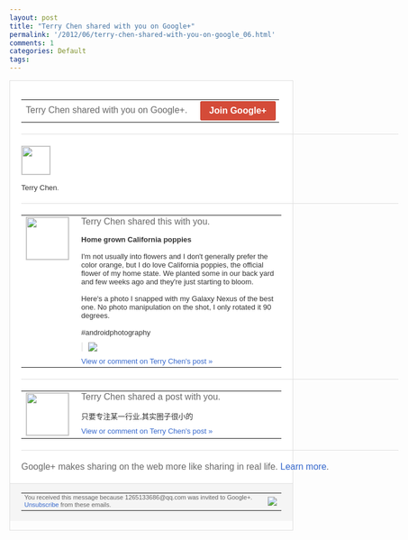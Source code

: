 ```yaml
---
layout: post
title: "Terry Chen shared with you on Google+"
permalink: '/2012/06/terry-chen-shared-with-you-on-google_06.html'
comments: 1
categories: Default
tags: 
---
```

<div style="border:solid 1px #dfdfdf;color:#686868;font:13px Arial"><div style="background-color:#fff;padding:20px;"><table cellpadding="0" cellspacing="0" style="width:670px;color:#333;font:13px Arial;"><tr><td style="color:#686868;font:16px Arial;">Terry Chen shared with you on Google+.</td><td style="padding-left:15px;text-align:right;"><a href="https://plus.google.com/_/notifications/ngemlink?&amp;emid=CPil6KK3urACFaYbQAodGHYAAA&amp;path=%2F%3Fgpinv%3DAMIXal-NJGjc9oUQ2dIwpCYz13yLGcjzqavlpj0aLuFoEk_BcAmmaxzPveOVeW2Qj3tuRn1NZyBlN0413X9KmfjxeZNSeDus0jWegNvsNgl4K8zhROVIIAo&amp;dt=1339013841163" style="display:inline-block;padding:7px 15px;background-color:#d44b38; color:#fff;font-size:16px; font-weight:bold;border-radius:2px;border:solid 1px #c43b28; white-space:nowrap;text-decoration:none">Join Google+</a></td></tr></table><div style='width:670px;"'><div style="margin:20px 0;border-bottom:solid 1px #dfdfdf;width:670px;"></div><span style="margin-right:5px;margin-bottom:5px; display:inline-block;"><a href="https://plus.google.com/_/notifications/ngemlink?&amp;emid=CPil6KK3urACFaYbQAodGHYAAA&amp;path=%2F108643996575278738906&amp;dt=1339013841163"><img height="50" src="https://lh3.googleusercontent.com/-KKRGTyJ5Bl0/AAAAAAAAAAI/AAAAAAAAEEY/jllxqER5dCk/s75-c-k-a/photo.jpg" style="border:solid 1px #cccccc;" width="50"/></a></span></div><div style="padding-top:10px;width:670px;"><a href="https://plus.google.com/_/notifications/ngemlink?&amp;emid=CPil6KK3urACFaYbQAodGHYAAA&amp;path=%2F108643996575278738906&amp;dt=1339013841163" style="color:#333;text-decoration:none">Terry Chen</a>.</div><div style="margin:20px 0;border-bottom:solid 1px #dfdfdf;width:670px;"></div><table cellpadding="0" cellspacing="0"><tr><td style="padding-right:15px;vertical-align:top"><a href="https://plus.google.com/_/notifications/ngemlink?&amp;emid=CPil6KK3urACFaYbQAodGHYAAA&amp;path=%2F108643996575278738906%3Fgpinv%3DAMIXal-NJGjc9oUQ2dIwpCYz13yLGcjzqavlpj0aLuFoEk_BcAmmaxzPveOVeW2Qj3tuRn1NZyBlN0413X9KmfjxeZNSeDus0jWegNvsNgl4K8zhROVIIAo&amp;dt=1339013841163"><img height="75" src="https://lh3.googleusercontent.com/-KKRGTyJ5Bl0/AAAAAAAAAAI/AAAAAAAAEEY/jllxqER5dCk/s75-c-k-a/photo.jpg" style="border:solid 1px #cccccc;" width="75"/></a></td><td style="width:578px;color:#333;font:13px Arial;vertical-align:top;"><div style="color:#686868;font:16px Arial;padding-bottom:15px">Terry Chen shared this with you.</div><div style="padding-bottom:10px"><b>Home grown California poppies</b><br/><br/>I'm not usually into flowers and I don't generally prefer the color orange, but I do love California poppies, the official flower of my home state. We planted some in our back yard and few weeks ago and they're just starting to bloom.<br/><br/>Here's a photo I snapped with my Galaxy Nexus of the best one. No photo manipulation on the shot, I only rotated it 90 degrees. <br/><br/>#androidphotography </div><div style="margin-bottom:10px;padding-left:10px; border-left:2px solid #EAEAEA"><span style="margin-right:5px"><a href="https://plus.google.com/_/notifications/ngemlink?&amp;emid=CPil6KK3urACFaYbQAodGHYAAA&amp;path=%2F108643996575278738906%2Fposts%2F9e7SSNHCo2P%3Fgpinv%3DAMIXal-NJGjc9oUQ2dIwpCYz13yLGcjzqavlpj0aLuFoEk_BcAmmaxzPveOVeW2Qj3tuRn1NZyBlN0413X9KmfjxeZNSeDus0jWegNvsNgl4K8zhROVIIAo&amp;dt=1339013841163" style="zSoyz;"><img border="0" src="https://lh6.googleusercontent.com/-vqwh_Wqr4CM/T8-2lfipXOI/AAAAAAAAook/ujyZPGXoDto/h120/12%2B-%2B1" style="max-height:200px;max-width:275px"/></a></span></div><a href="https://plus.google.com/_/notifications/ngemlink?&amp;emid=CPil6KK3urACFaYbQAodGHYAAA&amp;path=%2F108643996575278738906%2Fposts%2F9e7SSNHCo2P%3Fgpinv%3DAMIXal-NJGjc9oUQ2dIwpCYz13yLGcjzqavlpj0aLuFoEk_BcAmmaxzPveOVeW2Qj3tuRn1NZyBlN0413X9KmfjxeZNSeDus0jWegNvsNgl4K8zhROVIIAo&amp;dt=1339013841163" style="color:#3366CC;text-decoration:none;">View or comment on Terry Chen's post »</a></td></tr></table><div style="margin:20px 0;border-bottom:solid 1px #dfdfdf;width:670px;"></div><table cellpadding="0" cellspacing="0"><tr><td style="padding-right:15px;vertical-align:top"><a href="https://plus.google.com/_/notifications/ngemlink?&amp;emid=CPil6KK3urACFaYbQAodGHYAAA&amp;path=%2F108643996575278738906%3Fgpinv%3DAMIXal8xEyI_7je7cFYhL8NtVGN12m98NcFI7O-SQ5VUhAz_3mWME8EuqpNHxCLaSPIP2AUrdE3LYw_TdIa45HWLSd-AOMK9dhSJKEYQF149yckWtxMIXFw&amp;dt=1339013841163"><img height="75" src="https://lh3.googleusercontent.com/-KKRGTyJ5Bl0/AAAAAAAAAAI/AAAAAAAAEEY/jllxqER5dCk/s75-c-k-a/photo.jpg" style="border:solid 1px #cccccc;" width="75"/></a></td><td style="width:578px;color:#333;font:13px Arial;vertical-align:top;"><div style="color:#686868;font:16px Arial;padding-bottom:15px">Terry Chen shared a post with you.</div><div style="padding-bottom:10px">只要专注某一行业,其实圈子很小的</div><a href="https://plus.google.com/_/notifications/ngemlink?&amp;emid=CPil6KK3urACFaYbQAodGHYAAA&amp;path=%2F108643996575278738906%2Fposts%2FeexwFfXTwCE%3Fgpinv%3DAMIXal8xEyI_7je7cFYhL8NtVGN12m98NcFI7O-SQ5VUhAz_3mWME8EuqpNHxCLaSPIP2AUrdE3LYw_TdIa45HWLSd-AOMK9dhSJKEYQF149yckWtxMIXFw&amp;dt=1339013841163" style="color:#3366CC;text-decoration:none;">View or comment on Terry Chen's post »</a></td></tr></table><div style="margin:20px 0;border-bottom:solid 1px #dfdfdf;width:670px;"></div><div style="color:#686868;font:16px Arial;width:670px;">Google+ makes sharing on the web more like sharing in real life. <a href="http://www.google.com/+/learnmore/" style="color:#3366CC;text-decoration:none;">Learn more</a>.</div></div><div style="border-top:solid 1px #dfdfdf;padding:0 20px; background-color:#f5f5f5"><table cellpadding="0" cellspacing="0" style="height:50px"><tbody><tr><td style="vertical-align:middle;width:100%; color:#636363;font:11px Arial; line-height:120%">You received this message because 1265133686@qq.com was invited to Google+.  <a href="https://plus.google.com/_/notifications/ngemlink?&amp;emid=CPil6KK3urACFaYbQAodGHYAAA&amp;path=%2F_%2Fnonplus%2Femailsettings%3Fgpinv%3DAMIXal-NJGjc9oUQ2dIwpCYz13yLGcjzqavlpj0aLuFoEk_BcAmmaxzPveOVeW2Qj3tuRn1NZyBlN0413X9KmfjxeZNSeDus0jWegNvsNgl4K8zhROVIIAo%26est%3DADH5u8XYr6toU7AHkkw09PdlfSwPchin8mAnc2PhPFGVxZ5KVFJwqTvvK9TccLmh-4QCw6-vnRmGzM9TLsH264GfjLxhi90XmAZ-j_0Qc6XhCisrBslaskpiYpH18qRwUdTc4BuAzPFR&amp;dt=1339013841163" style="color:#3366CC;text-decoration:none;">Unsubscribe</a> from these emails.<br/></td><td><img src="https://ssl.gstatic.com/s2/oz/images/notifications/logo/google-plus-6617a72bb36cc548861652780c9e6ff1.png"/></td></tr></tbody></table></div></div>